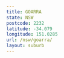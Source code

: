 ```yaml
---
title: GOARRA
state: NSW
postcode: 2232
latitude: -34.079
longitude: 151.0285
url: /nsw/goarra/
layout: suburb
---
```


